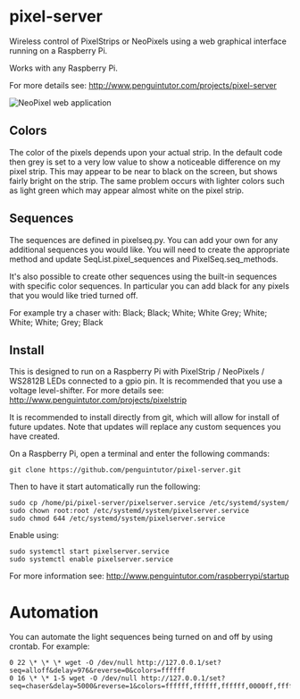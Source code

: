 # pixel-server
Wireless control of PixelStrips or NeoPixels using a web graphical interface running on a Raspberry Pi.

Works with any Raspberry Pi. 

For more details see:
<http://www.penguintutor.com/projects/pixel-server>

![NeoPixel web application](http://www.penguintutor.com/projects/images/pixelserver-webapplication.png)

## Colors

The color of the pixels depends upon your actual strip. In the default code then grey is set to a very low value to show a noticeable difference on my pixel strip. This may appear to be near to black on the screen, but shows fairly bright on the strip. The same problem occurs with lighter colors such as light green which may appear almost white on the pixel strip.

## Sequences

The sequences are defined in pixelseq.py. You can add your own for any additional sequences you would like. You will need to create the appropriate method and update SeqList.pixel_sequences and PixelSeq.seq_methods.

It's also possible to create other sequences using the built-in sequences with specific color sequences. In particular you can add black for any pixels that you would like tried turned off.

For example try a chaser with:
Black; Black; White; White
Grey; White; White; White; Grey; Black

## Install

This is designed to run on a Raspberry Pi with PixelStrip / NeoPixels / WS2812B LEDs connected to a gpio pin. It is recommended that you use a voltage level-shifter.
For more details see:
<http://www.penguintutor.com/projects/pixelstrip>

It is recommended to install directly from git, which will allow for install of future updates. Note that updates will replace any custom sequences you have created.

On a Raspberry Pi, open a terminal and enter the following commands:

    git clone https://github.com/penguintutor/pixel-server.git 

Then to have it start automatically run the following:

    sudo cp /home/pi/pixel-server/pixelserver.service /etc/systemd/system/
    sudo chown root:root /etc/systemd/system/pixelserver.service
    sudo chmod 644 /etc/systemd/system/pixelserver.service

Enable using:

    sudo systemctl start pixelserver.service
    sudo systemctl enable pixelserver.service

For more information see: <http://www.penguintutor.com/raspberrypi/startup>

# Automation

You can automate the light sequences being turned on and off by using crontab. For example:

    0 22 \* \* \* wget -O /dev/null http://127.0.0.1/set?seq=alloff&delay=976&reverse=0&colors=ffffff
    0 16 \* \* 1-5 wget -O /dev/null http://127.0.0.1/set?seq=chaser&delay=5000&reverse=1&colors=ffffff,ffffff,ffffff,0000ff,ffffff,ffffff,ffffff,00ffff

